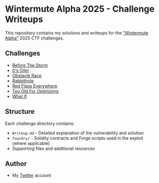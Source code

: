 # Wintermute Alpha 2025 - Challenge Writeups

This repository contains my solutions and writeups for the ["Wintermute Alpha"](https://alpha.wintermute.com/) 2025 CTF challenges.

## Challenges

- [Before The Storm](./Before%20The%20Storm/)
- [It's Oiler](./It's%20Oiler/)
- [Obstacle Race](./Obstacle%20Race/)
- [Rabbithole](./Rabbithole/)
- [Red Flags Everywhere](./Red%20Flags%20Everywhere/)
- [Too Old For Optimizing](./Too%20Old%20For%20Optimizing/)
- [What If](./What%20If/)

## Structure

Each challenge directory contains:
- `Writeup.md` - Detailed explanation of the vulnerability and solution
- `foundry/` - Solidity contracts and Forge scripts used in the exploit (where applicable)
- Supporting files and additional resources

## Author
- My [Twitter](https://x.com/dan_fronts) account